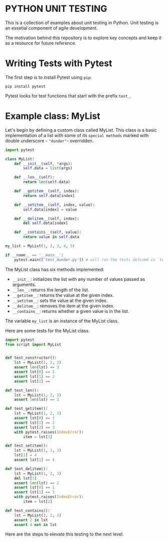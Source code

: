 # **PYTHON UNIT TESTING**

This is a collection of examples about unit testing in Python. Unit testing is an essetial component of agile development.

The motivation behind this repository is to explore key concepts and keep it as a resource for future reference.


# Writing Tests with Pytest

The first step is to install Pytest using `pip`:

```
pip install pytest
```
Pytest looks for test functions that start with the prefix `test_`.

# Example class: MyList

Let's begin by defining a custom class called MyList. This class is a basic implementation of a list with some of its `special methods` marked with double underscore - `"dunder"`- overridden.


```python
import pytest

class MyList:
    def __init__(self, *args):
        self.data = list(args)

    def __len__(self):
        return len(self.data)

    def __getitem__(self, index):
        return self.data[index]

    def __setitem__(self, index, value):
        self.data[index] = value

    def __delitem__(self, index):
        del self.data[index]

    def __contains__(self, value):
        return value in self.data

my_list = MyList(1, 2, 3, 4, 5)

if __name__ == '__main__':
    pytest.main(['test_dunder.py']) # will run the tests defined in `test_dunder.py` module

```

The MyList class has six methods implemented:

- `__init__`: initializes the list with any number of values passed as arguments.
- `__len__`: returns the length of the list.
- `__getitem__`: returns the value at the given index.
- `__setitem__`: sets the value at the given index.
- `__delitem__`: removes the item at the given index.
- `__contains__`: returns whether a given value is in the list.

The variable `my_list` is an instance of the MyList class.

Here are some tests for the MyList class.


```python
import pytest
from script import MyList


def test_constructor():
    lst = MyList(1, 2, 3)
    assert len(lst) == 3
    assert lst[0] == 1
    assert lst[1] == 2
    assert lst[2] ==

def test_len():
    lst = MyList(1, 2, 3)
    assert len(lst) == 3

def test_getitem():
    lst = MyList(1, 2, 3)
    assert lst[0] == 1
    assert lst[1] == 2
    assert lst[2] == 3
    with pytest.raises(IndexError):
        item = lst[3]

def test_setitem():
    lst = MyList(1, 2, 3)
    lst[1] = 4
    assert lst[1] == 4

def test_delitem():
    lst = MyList(1, 2, 3)
    del lst[1]
    assert len(lst) == 2
    assert lst[0] == 1
    assert lst[1] == 3
    with pytest.raises(IndexError):
        item = lst[2]

def test_contains():
    lst = MyList(1, 2, 3)
    assert 2 in lst
    assert 4 not in lst
```
Here are the steps to elevate this testing to the next level.

